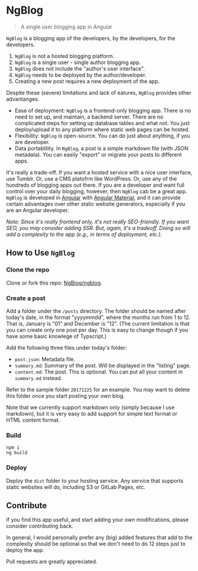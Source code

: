 # NgBlog
> A single user blogging app in Angular

`NgBlog` is a blogging app of the developers, by the developers, for the developers.

1. `NgBlog` is not a hosted blogging platform.
1. `NgBlog` is a single user - single author blogging app.
1. `NgBlog` does not include the "author's user interface".
1. `NgBlog` needs to be deployed by the author/developer.
1. Creating a new post requires a new deployment of the app.

Despite these (severe) limitations and lack of eatures, `NgBlog` provides other advantanges.

* Ease of deployment: `NgBlog` is a frontend-only blogging app. There is no need to set up, and maintain, a backend server. There are no complicated steps for setting up database tables and what not. You just deploy/upload it to any platform where static web pages can be hosted.
* Flexibility: `NgBlog` is open-source. You can do just about anything, if you are developer.
* Data portablility. In `NgBlog`, a post is a simple markdown file (with JSON metadata). You can easily "export" or migrate your posts to different apps.


It's really a trade-off. If you want a hosted service with a nice user interface, use Tumblr. Or, use a CMS platofrm like WordPress. Or, use any of the hundreds of blogging apps out there.
If you are a developer and want full control over your daily blogging, however, then `NgBlog` cab be a great app.
`NgBlog` is developed in 
[Angular](https://gitlab.com/angulartutor) with 
[Angular Material](https://gitlab.com/angularmaterial/setup),
and it can provide certain advantages over other static website generators, especially if you are an Angular developer.

_Note: Since it's really frontend only, it's not really SEO-friendly. If you want SEO, you may consider adding SSR. But, again, it's a tradeoff. Doing so will add a complexity to the app (e.g., in terms of deployment, etc.)._


## How to Use `NgBlog`

### Clone the repo

Clone or fork this repo: [NgBlog/ngblog](https://gitlab.com/ngblog/ngblog).


### Create a post

Add a folder under the `/posts` directory.
The folder should be named after today's date, in the format "yyyymmdd",
where the months run from 1 to 12. 
That is, January is "01" and December is "12".
(The current limitation is that you can create only one post per day.
This is easy to change though if you have some basic knowlege of Typscript.)

Add the following three files under today's folder:

* `post.json`: Metadata file.
* `summary.md`: Summary of the post. Will be displayed in the "listing" page.
* `content.md`: The post. This is optional. You can put all your content in `summary.md` instead.

Refer to the sample folder `20171225` for an example.
You may want to delete this folder once you start posting your own blog.

Note that we currently support markdown only (simply because I use markdown),
but it is very easy to add support for simple text format or HTML content format.



### Build

    npm i
    ng build


### Deploy

Deploy the `dist` folder to your hosting service. Any service that supports static websites will do,
including S3 or GitLab Pages, etc.



## Contribute

If you find this app useful, and start adding your own modifications,
please consider contributing back.

In general, I would personally prefer any (big) added features that add to the complexity
should be optional so that we don't need to do 12 steps just to deploy the app.

Pull requests are greatly appreciated.



